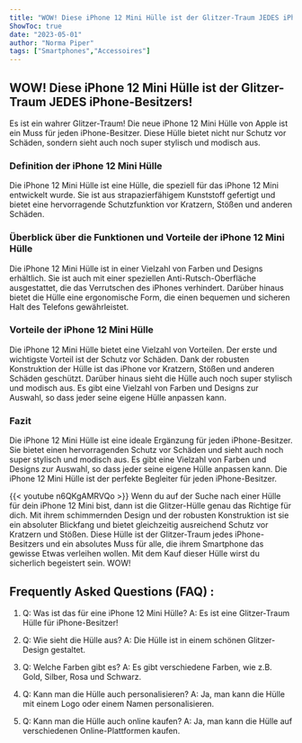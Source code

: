 ```yaml
---
title: "WOW! Diese iPhone 12 Mini Hülle ist der Glitzer-Traum JEDES iPhone-Besitzers!"
ShowToc: true 
date: "2023-05-01"
author: "Norma Piper" 
tags: ["Smartphones","Accessoires"]
---
```

## WOW! Diese iPhone 12 Mini Hülle ist der Glitzer-Traum JEDES iPhone-Besitzers!

Es ist ein wahrer Glitzer-Traum! Die neue iPhone 12 Mini Hülle von Apple ist ein Muss für jeden iPhone-Besitzer. Diese Hülle bietet nicht nur Schutz vor Schäden, sondern sieht auch noch super stylisch und modisch aus.

### Definition der iPhone 12 Mini Hülle

Die iPhone 12 Mini Hülle ist eine Hülle, die speziell für das iPhone 12 Mini entwickelt wurde. Sie ist aus strapazierfähigem Kunststoff gefertigt und bietet eine hervorragende Schutzfunktion vor Kratzern, Stößen und anderen Schäden.

### Überblick über die Funktionen und Vorteile der iPhone 12 Mini Hülle

Die iPhone 12 Mini Hülle ist in einer Vielzahl von Farben und Designs erhältlich. Sie ist auch mit einer speziellen Anti-Rutsch-Oberfläche ausgestattet, die das Verrutschen des iPhones verhindert. Darüber hinaus bietet die Hülle eine ergonomische Form, die einen bequemen und sicheren Halt des Telefons gewährleistet.

### Vorteile der iPhone 12 Mini Hülle

Die iPhone 12 Mini Hülle bietet eine Vielzahl von Vorteilen. Der erste und wichtigste Vorteil ist der Schutz vor Schäden. Dank der robusten Konstruktion der Hülle ist das iPhone vor Kratzern, Stößen und anderen Schäden geschützt. Darüber hinaus sieht die Hülle auch noch super stylisch und modisch aus. Es gibt eine Vielzahl von Farben und Designs zur Auswahl, so dass jeder seine eigene Hülle anpassen kann.

### Fazit

Die iPhone 12 Mini Hülle ist eine ideale Ergänzung für jeden iPhone-Besitzer. Sie bietet einen hervorragenden Schutz vor Schäden und sieht auch noch super stylisch und modisch aus. Es gibt eine Vielzahl von Farben und Designs zur Auswahl, so dass jeder seine eigene Hülle anpassen kann. Die iPhone 12 Mini Hülle ist der perfekte Begleiter für jeden iPhone-Besitzer.

{{< youtube n6QKgAMRVQo >}} 
Wenn du auf der Suche nach einer Hülle für dein iPhone 12 Mini bist, dann ist die Glitzer-Hülle genau das Richtige für dich. Mit ihrem schimmernden Design und der robusten Konstruktion ist sie ein absoluter Blickfang und bietet gleichzeitig ausreichend Schutz vor Kratzern und Stößen. Diese Hülle ist der Glitzer-Traum jedes iPhone-Besitzers und ein absolutes Muss für alle, die ihrem Smartphone das gewisse Etwas verleihen wollen. Mit dem Kauf dieser Hülle wirst du sicherlich begeistert sein. WOW!

## Frequently Asked Questions (FAQ) :
1. Q: Was ist das für eine iPhone 12 Mini Hülle?
A: Es ist eine Glitzer-Traum Hülle für iPhone-Besitzer!

2. Q: Wie sieht die Hülle aus?
A: Die Hülle ist in einem schönen Glitzer-Design gestaltet.

3. Q: Welche Farben gibt es?
A: Es gibt verschiedene Farben, wie z.B. Gold, Silber, Rosa und Schwarz.

4. Q: Kann man die Hülle auch personalisieren?
A: Ja, man kann die Hülle mit einem Logo oder einem Namen personalisieren.

5. Q: Kann man die Hülle auch online kaufen?
A: Ja, man kann die Hülle auf verschiedenen Online-Plattformen kaufen.


